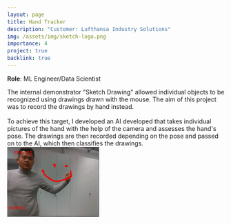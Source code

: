 ```yaml
---
layout: page
title: Hand Tracker
description: "Customer: Lufthansa Industry Solutions"
img: /assets/img/sketch-logo.png
importance: 4
project: true
backlink: true
---
```

<b>Role</b>: ML Engineer/Data Scientist

<div class="row">
    <div class="col-sm mt-2 mt-md-0">
        The internal demonstrator "Sketch Drawing" allowed individual objects to be recognized using drawings drawn with the mouse. The aim of this project was to record the drawings by hand instead.<br><br>
        To achieve this target, I developed an AI developed that takes individual pictures of the hand with the help of the camera and assesses the hand's pose. The drawings are then recorded depending on the pose and passed on to the AI, which then classifies the drawings.
    </div>
    <div class="col-sm mt-2 mt-md-0">
        <img class="img-fluid rounded z-depth-1" src="/assets/img/sketch-logo.png" alt="" title="Hand Tracker"/>
    </div>
</div>
<div class="row">
</div>
